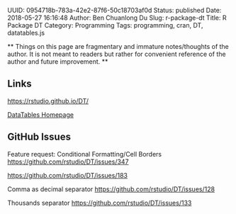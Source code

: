 UUID: 0954718b-783a-42e2-87f6-50c18703af0d
Status: published
Date: 2018-05-27 16:16:48
Author: Ben Chuanlong Du
Slug: r-package-dt
Title: R Package DT
Category: Programming
Tags: programming, cran, DT, datatables.js

**
Things on this page are
fragmentary and immature notes/thoughts of the author.
It is not meant to readers
but rather for convenient reference of the author and future improvement.
**

## Links

https://rstudio.github.io/DT/

[DataTables Homepage](https://datatables.net/)


## GitHub Issues

Feature request: Conditional Formatting/Cell Borders
https://github.com/rstudio/DT/issues/347


https://github.com/rstudio/DT/issues/183

Comma as decimal separator
https://github.com/rstudio/DT/issues/128

Thousands separator
https://github.com/rstudio/DT/issues/133
